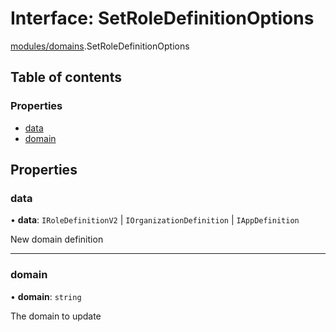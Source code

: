 # Interface: SetRoleDefinitionOptions

[modules/domains](../modules/modules_domains.md).SetRoleDefinitionOptions

## Table of contents

### Properties

- [data](modules_domains.SetRoleDefinitionOptions.md#data)
- [domain](modules_domains.SetRoleDefinitionOptions.md#domain)

## Properties

### data

• **data**: `IRoleDefinitionV2` \| `IOrganizationDefinition` \| `IAppDefinition`

New domain definition

___

### domain

• **domain**: `string`

The domain to update
